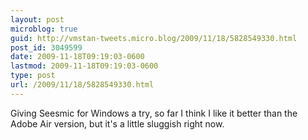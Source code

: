 ```yaml
---
layout: post
microblog: true
guid: http://vmstan-tweets.micro.blog/2009/11/18/5828549330.html
post_id: 3049599
date: 2009-11-18T09:19:03-0600
lastmod: 2009-11-18T09:19:03-0600
type: post
url: /2009/11/18/5828549330.html
---
```

Giving Seesmic for Windows a try, so far I think I like it better than the Adobe Air version, but it's a little sluggish right now.
